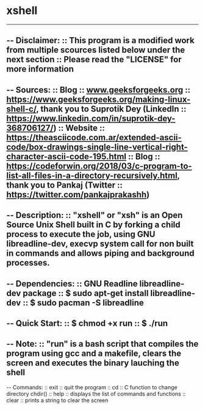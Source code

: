# xshell
----
-- Disclaimer:
:: This program is a modified work from multiple scources listed below under the next section
:: Please read the "LICENSE" for more information
----
-- Sources:
:: Blog :: www.geeksforgeeks.org :: https://www.geeksforgeeks.org/making-linux-shell-c/, thank you to Suprotik Dey (LinkedIn :: https://www.linkedin.com/in/suprotik-dey-368706127/)
:: Website :: https://theasciicode.com.ar/extended-ascii-code/box-drawings-single-line-vertical-right-character-ascii-code-195.html
:: Blog :: https://codeforwin.org/2018/03/c-program-to-list-all-files-in-a-directory-recursively.html, thank you to Pankaj (Twitter :: https://twitter.com/pankajprakashh)
----
-- Description:
:: "xshell" or "xsh" is an Open Source Unix Shell built in C by forking a child process to execute the job, using GNU libreadline-dev, execvp system call for non built in commands and allows piping and background processes.
----
-- Dependencies:
:: GNU Readline libreadline-dev package
:: $ sudo apt-get install libreadline-dev
:: $ sudo pacman -S libreadline
----
-- Quick Start:
:: $ chmod +x run
:: $ ./run
----
-- Note:
:: "run" is a bash script that compiles the program using gcc and a makefile, clears the screen and executes the binary lauching the shell
----
-- Commands:
:: exit :: quit the program
:: cd :: C function to change directory chdir()
:: help :: displays the list of commands and functions
:: clear :: prints a string to clear the screen
